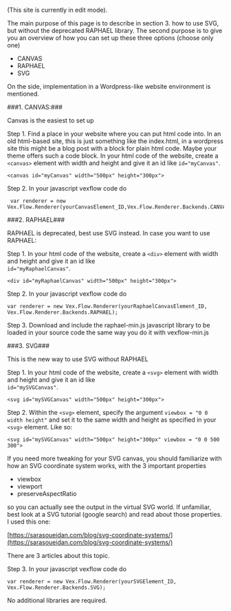 (This site is currently in edit mode).

The main purpose of this page is to describe in section 3. how to use SVG, but without the deprecated RAPHAEL library. 
The second purpose is to give you an overview of how you can set up these three options (choose only one)

* CANVAS 
* RAPHAEL
* SVG

On the side, implementation in a Wordpress-like website environment is mentioned.

###1. CANVAS:###

Canvas is the easiest to set up

Step 1. Find a place in your website where you can put html code into. In an old html-based site, this is just something like the index.html, in a wordpress site this might be a blog post with a block for plain html code. Maybe your theme offers such a code block. In your html code of the website, create a ``<canvas>`` element with width and height and give it an id like ``id="myCanvas"``.

    <canvas id="myCanvas" width="500px" height="300px">

Step 2. In your javascript vexflow code do   
     
     var renderer = new Vex.Flow.Renderer(yourCanvasElement_ID,Vex.Flow.Renderer.Backends.CANVAS);     


###2. RAPHAEL###

RAPHAEL is deprecated, best use SVG instead. In case you want to use RAPHAEL:

Step 1. In your html code of the website, create a ``<div>`` element with width and height and give it an id like   
        ``id="myRaphaelCanvas"``.

    <div id="myRaphaelCanvas" width="500px" height="300px">

Step 2. In your javascript vexflow code do   
        
    var renderer = new Vex.Flow.Renderer(yourRaphaelCanvasElement_ID, Vex.Flow.Renderer.Backends.RAPHAEL); 

Step 3. Download and include the raphael-min.js javascript library to be loaded in your source code the same way you do it with vexflow-min.js

###3. SVG###

This is the new way to use SVG without RAPHAEL

Step 1. In your html code of the website, create a ``<svg>`` element with width and height and give it an id like   
        ``id="mySVGCanvas"``.

    <svg id="mySVGCanvas" width="500px" height="300px">

Step 2. Within the ``<svg>`` element, specify the argument ``viewbox = "0 0 width height"`` and set it to the same width and height as specified in your ``<svg>`` element. Like so:

    <svg id="mySVGCanvas" width="500px" height="300px" viewbox = "0 0 500 300">

If you need more tweaking for your SVG canvas, you should familiarize with how an SVG coordinate system works, with the 3 important properties

* viewbox
* viewport 
* preserveAspectRatio 

so you can actually see the output in the virtual SVG world. If unfamiliar, best look at a SVG tutorial (google search) and read about those properties.  
I used this one:

[https://sarasoueidan.com/blog/svg-coordinate-systems/](https://sarasoueidan.com/blog/svg-coordinate-systems/)  

There are 3 articles about this topic.

Step 3. In your javascript vexflow code do
 
    var renderer = new Vex.Flow.Renderer(yourSVGElement_ID, Vex.Flow.Renderer.Backends.SVG);

No additional libraries are required.